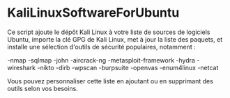 # KaliLinuxSoftwareForUbuntu
Ce script ajoute le dépôt Kali Linux à votre liste de sources de logiciels Ubuntu, importe la clé GPG de Kali Linux, met à jour la liste des paquets, et installe une sélection d'outils de sécurité populaires, notamment :

-nmap
-sqlmap
-john
-aircrack-ng
-metasploit-framework
-hydra
-wireshark
-nikto
-dirb
-wpscan
-burpsuite
-openvas
-enum4linux
-netcat
 

Vous pouvez personnaliser cette liste en ajoutant ou en supprimant des outils selon vos besoins.
